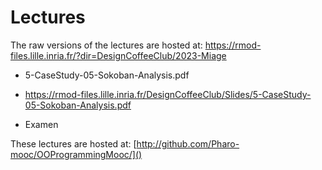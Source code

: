 # Lectures

The raw versions of the lectures are hosted at:  https://rmod-files.lille.inria.fr/?dir=DesignCoffeeClub/2023-Miage

- 5-CaseStudy-05-Sokoban-Analysis.pdf
- https://rmod-files.lille.inria.fr/DesignCoffeeClub/Slides/5-CaseStudy-05-Sokoban-Analysis.pdf

- Examen


These lectures are hosted at: 
	[http://github.com/Pharo-mooc/OOProgrammingMooc/]()

